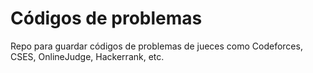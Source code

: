 # Códigos de problemas
Repo para guardar códigos de problemas de jueces como Codeforces, CSES, OnlineJudge, Hackerrank, etc.

